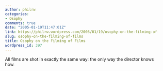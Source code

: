 ```yaml
---
author: philrw
categories:
- Osophy
comments: true
date: "2005-01-19T11:47:01Z"
link: https://philrw.wordpress.com/2005/01/19/osophy-on-the-filming-of-films/
slug: osophy-on-the-filming-of-films
title: Osophy on the Filming of Films
wordpress_id: 397
---
```


All films are shot in exactly the same way: the only way the director knows how.
